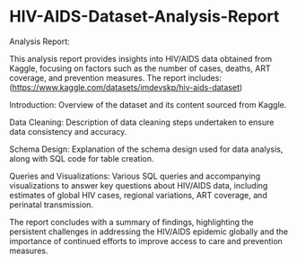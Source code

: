 # HIV-AIDS-Dataset-Analysis-Report
Analysis Report: 

This analysis report provides insights into HIV/AIDS data obtained from Kaggle, focusing on factors such as the number of cases, deaths, ART coverage, and prevention measures. The report includes:
(https://www.kaggle.com/datasets/imdevskp/hiv-aids-dataset)

Introduction: Overview of the dataset and its content sourced from Kaggle.

Data Cleaning: Description of data cleaning steps undertaken to ensure data consistency and accuracy.

Schema Design: Explanation of the schema design used for data analysis, along with SQL code for table creation.

Queries and Visualizations: Various SQL queries and accompanying visualizations to answer key questions about HIV/AIDS data, including estimates of global HIV cases, regional variations, ART coverage, and perinatal transmission.

The report concludes with a summary of findings, highlighting the persistent challenges in addressing the HIV/AIDS epidemic globally and the importance of continued efforts to improve access to care and prevention measures.
